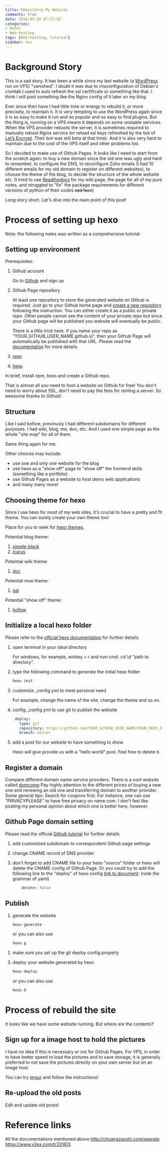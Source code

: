 ```yaml
---
title: Rebuilding My Website
comments: true
date: 2018-03-24 07:27:02
categories: 
- Notes
- Web-hosting
tags: [Web-hosting, Tutorial]
sidebar: toc
---
```


# Background Story

This is a sad story. It has been a while since my last website (a [WordPress](https://wordpress.com/) run on VPS) "vanished". I doubt it was due to misconfiguration of Debian's crontab I used to auto refresh the ssl certificate or something like that. I think I will post something like the Nginx config of it later on my blog.

Ever since then have I had little time or energy to rebuild it, or more precisely, to maintain it. It is very tempting to use the WordPress again since it is so easy to make it run and so popular and so easy to find plugins. But the thing is, running on a VPS means it depends on some unstable services. When the VPS provider reboots the server, it is sometimes required to manually reboot Nginx service (or reload ssl keys refreshed by the bot of [Let’s Encrypt](https://letsencrypt.org/). Their bot was still beta at that time). And it is also very hard to maintain due to the cost of the VPS itself and other problems too.

So I decided to make use of Github Pages. It looks like I need to start from the scratch again: to buy a new domain since the old one was ugly and hard to remember, to configure the DNS, to reconfigure Zoho emails (I had 10 different emails for my old domain to register on different websites), to choose the theme of the blog, to decide the structure of the whole website etc. (I tried to use [Readthedocs](https://readthedocs.org/) for my wiki page, the page for all of my pure notes, and struggled to "fix" the package requirements for different versions of python of their codes ~~sad face~~)

Long story short. Let's dive into the main point of this post!

# Process of setting up hexo

Note: the following notes was written as a comprehensive tutorial.

## Setting up environment

Prerequisites:

1. Github account

   Go to [Github](https://github.com/) and sign up

2. Github Page repository

    At least one repository to store the generated website on Github is required. Just go to your Github home page and [create a new repository](https://github.com/new) following the instruction. You can either create it as a public or private repo. Other people cannot see the content of your private repo but since your Github page will be published you website will eventually be public.

    There is a little trick here. If you name your repo as "YOUR_GITHUB_USER_NAME.github.io", then your Github Page will automatically be published with that URL. Please read the [documentation](https://help.github.com/articles/using-a-custom-domain-with-github-pages/) for more details.

3. [npm](https://nodejs.org/en/)
4. [hexo](https://hexo.io/docs/index.html)

In brief, install npm, hexo and create a Github repo.

That is almost all you need to host a website on Github for free! You don't need to worry about SSL, don't need to pay the fees for renting a server. So awesome thanks to Github!

## Structure

Like I said before, previously I had different subdomains for different purposes. I had wiki, blog, me, doc, etc. And I used one simple page as the whole "site map" for all of them.

Same thing again for me.

Other choices may include:

* use one and only one website for the blog
* use hexo as a "show off" page to "show off" the frontend skills (something like a portfolio)
* use Github Pages as a website to host demo web applications
* and many many more!

## Choosing theme for hexo

Since I use hexo for most of my web sites, it's crucial to have a pretty and fit theme. You can surely create your own theme too!

Place for you to seek for [hexo themes](https://hexo.io/themes/index.html).

Potential blog theme:

1. [simple-black](https://github.com/yunfeihe/simple-black)
2. [icarus](https://github.com/zthxxx/hexo-theme-icarus)

Potential wiki theme:

1. [doc](https://github.com/zalando-incubator/hexo-theme-doc)

Potential moe theme:

1. [gal](https://github.com/ZEROKISEKI/hexo-theme-gal)

Potential "show off" theme:

1. [hollow](https://github.com/zchen9/hexo-theme-hollow)

## Initialize a local hexo folder

Please refer to the [official hexo documentation](https://hexo.io/docs/setup.html) for further details.

1. open terminal in your ideal directory

    For windows, for example, winkey + r and rum cmd. cd \d "path to directory".

2. type the following command to generate the initial hexo folder

   ``` bash
   hexo init
   ```

3. customize _config.yml to meet personal need

   For example, change the name of the site, change the theme and so on.

4. config _config.yml to use git to publish the website

   ``` yaml
    deploy:
      type: git
      repository: https://github.com/YOUR_GITHUB_USER_NAME/YOUR_REPO_FOR_THIS_SITE.git
      branch: master
   ```

5. add a post for our website to have something to show

    Hexo will give provide us with a "hello world" post. Feel free to delete it.

## Register a domain

Compare different domain name service providers.
There is a cool website called [domcomp](https://www.domcomp.com/)
Pay highly attention to the different prices of buying a new one and renewing an old one and transferring domain to another provider.
Some general tips: Search for coupons first. For instance, one can use "PRIVACYPLEASE" to have free privacy on name.com.
I don't feel like posting my personal opinion about which one is better here, however.

## Github Page domain setting

Please read the official [Github tutorial](https://help.github.com/articles/using-a-custom-domain-with-github-pages/) for further details

1. add customized subdomain to correspondent Github page settings
2. change CNAME record of DNS provider
3. don't forget to add CNAME file to your hexo "source" folder or hexo will delete the CNAME config of Github Page. Or you could try to add the following line to the "deploy" of hexo config [link to document](https://hexo.io/docs/deployment.html#Rsync): (note the grammar of yaml)

    ```yaml
        delete: false
    ```

## Publish

1. generate the website

   ``` bash
   hexo generate
   ```

   or you can also use

   ``` bash
   hexo g
   ```

2. make sure you set up the git deploy config properly
3. deploy your website generated by hexo

    ``` bash
    hexo deploy
    ```

    or you can also use

   ``` bash
   hexo d
   ```

# Process of rebuild the site

It looks like we have some website running. But where are the contents?

## Sign up for a image host to hold the pictures

I have no idea if this is necessary or not for Github Pages. For VPS, in order to have better speed to load the pictures and to save storage, it is generally preferred to not save the pictures directly on your own server but on an image host.

You can try [imgur](https://imgur.com) and follow the instructions!

## Re-upload the old posts

Edit and update old posts!

# Reference links

All the documentations mentioned above
http://chuangzaoshi.com/operate
https://www.v2ex.com/t/331613